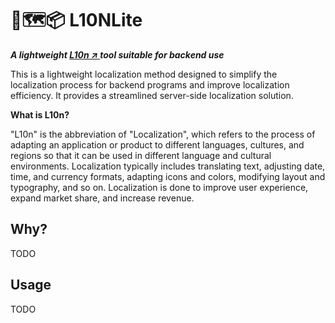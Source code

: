 # 🔗🗺📦 L10NLite

**_A lightweight [L10n ↗ ](https://en.wikipedia.org/wiki/Language_localisation) tool suitable for backend use_**

This is a lightweight localization method designed to simplify the localization process for backend programs and improve
localization efficiency. It provides a streamlined server-side localization solution.

**What is L10n?**

"L10n" is the abbreviation of "Localization", which refers to the
process of adapting an application or product to different languages, cultures, and regions so that it can be used in
different language and cultural environments. Localization typically includes translating text, adjusting date, time,
and currency formats, adapting icons and colors, modifying layout and typography, and so on. Localization is done to
improve user experience, expand market share, and increase revenue.

## Why?

TODO

## Usage

TODO



